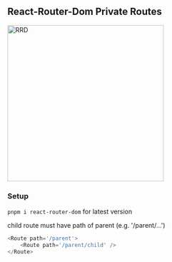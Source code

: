 ## React-Router-Dom Private Routes

<img src="https://images.unsplash.com/photo-1597600159211-d6c104f408d1?ixlib=rb-4.0.3&ixid=MnwxMjA3fDB8MHxzZWFyY2h8MTF8fHB5cmFtaWR8ZW58MHx8MHx8&auto=format&fit=crop&w=800&q=60" alt="RRD" width="350" />

### Setup

`pnpm i react-router-dom` for latest version

child route must have path of parent (e.g. '/parent/...')

```JavaScript
<Route path='/parent'>
    <Route path='/parent/child' />
</Route>
```